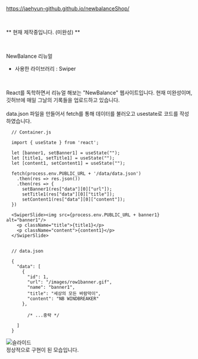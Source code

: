 https://jaehyun-github.github.io/newbalanceShop/

<br>

** 현재 제작중입니다. (미완성) **

<br>

NewBalance 리뉴얼 <br>

- 사용한 라이브러리 : Swiper

<br>

React를 독학하면서 리뉴얼 해보는 "NewBalance" 웹사이트입니다. 현재 미완성이며, 깃허브에 매일 그날의 기록들을 업로드하고 있습니다. <br><br>
data.json 파일을 만들어서 fetch를 통해 데이터를 불러오고 usestate로 코드를 작성하였습니다.

      // Container.js

      import { useState } from 'react';
      
      let [banner1, setBanner1] = useState("");
      let [title1, setTitle1] = useState("");
      let [content1, setContent1] = useState("");

      fetch(process.env.PUBLIC_URL + '/data/data.json')
        .then(res => res.json())
        .then(res => {
          setBanner1(res["data"][0]["url"]);
          setTitle1(res["data"][0]["title"]);
          setContent1(res["data"][0]["content"]);
      })
          
      <SwiperSlide><img src={process.env.PUBLIC_URL + banner1} alt="banner1"/>
        <p className="title">{title1}</p>
        <p className="content">{content1}</p> 
      </SwiperSlide>
      
      
      // data.json
      
      {
        "data": [
          {
            "id": 1,
            "url": "/images/row1banner.gif",
            "name": "banner1",
            "title": "세상의 모든 바람막이",
            "content": "NB WINDBREAKER"
          },

            /* ...중략 */

        ]
      }
      
![슬라이드](https://user-images.githubusercontent.com/105622596/195623262-48f537d8-74b9-4a6c-9b99-7096d88a8615.gif) <br>
정상적으로 구현이 된 모습입니다.
